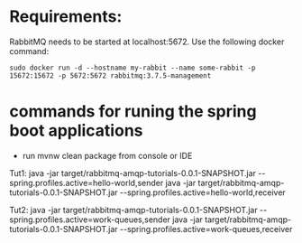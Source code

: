 
# Requirements:
RabbitMQ needs to be started at localhost:5672.
Use the following docker command:

`sudo docker run -d --hostname my-rabbit --name some-rabbit -p 15672:15672 -p 5672:5672 rabbitmq:3.7.5-management`

# commands for runing the spring boot applications
* run mvnw clean package from console or IDE

Tut1:
java -jar target/rabbitmq-amqp-tutorials-0.0.1-SNAPSHOT.jar --spring.profiles.active=hello-world,sender
java -jar target/rabbitmq-amqp-tutorials-0.0.1-SNAPSHOT.jar --spring.profiles.active=hello-world,receiver

Tut2:
java -jar target/rabbitmq-amqp-tutorials-0.0.1-SNAPSHOT.jar --spring.profiles.active=work-queues,sender
java -jar target/rabbitmq-amqp-tutorials-0.0.1-SNAPSHOT.jar --spring.profiles.active=work-queues,receiver
